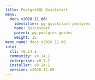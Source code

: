 ```yaml
---
title: PostgreSQL Quickstart
menu:
  docs_v2020.11.08:
    identifier: pg-quickstart-postgres
    name: Quickstart
    parent: pg-postgres-guides
    weight: 15
menu_name: docs_v2020.11.08
info:
  cli: v0.14.1
  community: v0.14.1
  enterprise: v0.1.1
  installer: v0.14.1
  version: v2020.11.08
---
```


